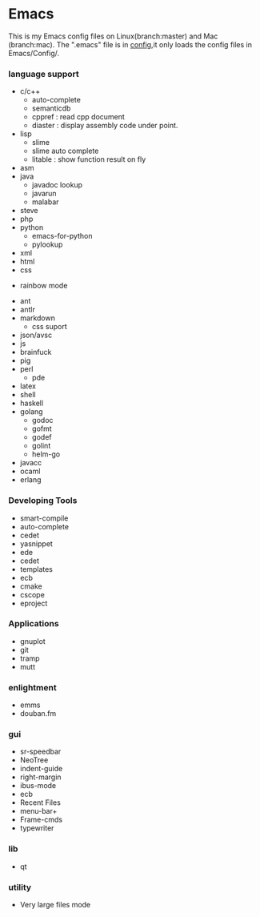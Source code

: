 Emacs
=====

This is my Emacs config files on Linux(branch:master) and Mac (branch:mac).
The ".emacs" file is in [config](https://github.com/hangyan/Config),it only loads the config files in Emacs/Config/.

### language support ###
* c/c++
  - auto-complete
  - semanticdb
  - cppref : read cpp document
  - diaster : display assembly code under point. 
* lisp
  - slime
  - slime auto complete
  - litable : show function result on fly
* asm
* java
  - javadoc lookup
  - javarun
  - malabar
* steve
* php
* python
  - emacs-for-python
  - pylookup
* xml
* html
* css
 - rainbow mode
* ant
* antlr
* markdown
  - css suport
* json/avsc
* js
* brainfuck
* pig
* perl
  - pde
* latex
* shell
* haskell
* golang
  - godoc
  - gofmt
  - godef
  - golint
  - helm-go
* javacc
* ocaml
* erlang

### Developing Tools ###
* smart-compile
* auto-complete
* cedet
* yasnippet
* ede
* cedet
* templates
* ecb
* cmake
* cscope
* eproject

### Applications ###
* gnuplot
* git
* tramp
* mutt

### enlightment ###
* emms
* douban.fm

### gui ###
* sr-speedbar
* NeoTree
* indent-guide
* right-margin
* ibus-mode
* ecb
* Recent Files
* menu-bar+
* Frame-cmds
* typewriter


### lib ###
* qt

### utility ###
* Very large files mode

